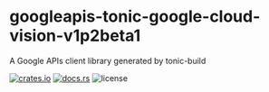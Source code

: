 # googleapis-tonic-google-cloud-vision-v1p2beta1

A Google APIs client library generated by tonic-build

[![crates.io](https://img.shields.io/crates/v/googleapis-tonic-google-cloud-vision-v1p2beta1)](https://crates.io/crates/googleapis-tonic-google-cloud-vision-v1p2beta1)
[![docs.rs](https://img.shields.io/docsrs/googleapis-tonic-google-cloud-vision-v1p2beta1)](https://docs.rs/googleapis-tonic-google-cloud-vision-v1p2beta1)
![license](https://img.shields.io/crates/l/googleapis-tonic-google-cloud-vision-v1p2beta1)
